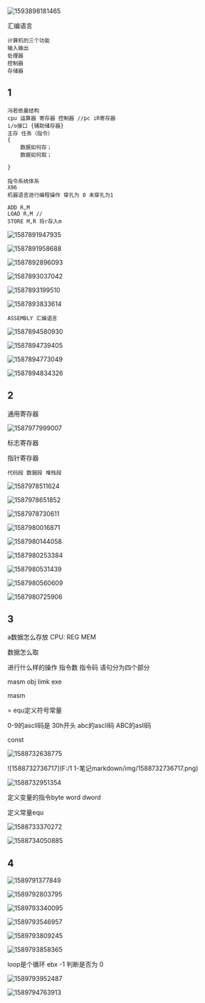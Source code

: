 ![1593898181465](../../img/1593898181465.png)

汇编语言

```
计算机的三个功能
输入输出
处理器
控制器
存储器
```

## 1

```
冯若依曼结构
cpu 运算器 寄存器 控制器 //pc iR寄存器
i/o接口 {辅助储存器}
主存 任务（指令）
{
    数据如何存；
    数据如何取；
    
}

```

```
指令系统体系
X86
机器语言进行编程操作 穿孔为 0 未穿孔为1

ADD R,M  
LOAD R,M //
STORE M,R 将r存入m
```

![1587891947935](../../img/1587891947935.png)

![1587891958688](../../img/1587891958688.png)

![1587892896093](../../img/1587892896093.png)

![1587893037042](../../img/1587893037042.png)

![1587893199510](../../img/1587893199510.png)

![1587893833614](../../img/1587893833614.png)

```
ASSEMBLY 汇编语言
```

![1587894580930](../../img/1587894580930.png)

![1587894739405](../../img/1587894739405.png)

![1587894773049](../../img/1587894773049.png)

![1587894834326](../../img/1587894834326.png)









## 2

通用寄存器

![1587977999007](../../../../Vs%20Workstation/note/img/1587977999007.png)

标志寄存器

指针寄存器

```
代码段 数据段 堆栈段
```

![1587978511624](../../../../Vs%20Workstation/note/img/1587978511624.png)



![1587978651852](../../../../Vs%20Workstation/note/img/1587978651852.png)

![1587978730611](../../../../Vs%20Workstation/note/img/1587978730611.png)

![1587980016871](../../../../Vs%20Workstation/note/img/1587980016871.png)

![1587980144058](../../../../Vs%20Workstation/note/img/1587980144058.png)

![1587980253384](../../../../Vs%20Workstation/note/img/1587980253384.png)

![1587980531439](../../../../Vs%20Workstation/note/img/1587980531439.png)

![1587980560609](../../../../Vs%20Workstation/note/img/1587980560609.png)

![1587980725906](../../../../Vs%20Workstation/note/img/1587980725906.png)























## 3



a数据怎么存放         CPU: REG​
				MEM

数据怎么取

进行什么样的操作        指令数 指令码  语句分为四个部分

masm obj limk exe

masm

= equ定义符号常量

0-9的ascll码是 30h开头
abc的ascll码
ABC的asll码

const 

![1588732638775](../../../../Vs%20Workstation/note/img/1588732638775.png)

![1588732736717](F:/1  1-笔记markdown/img/1588732736717.png)

![1588732951354](../../../../Vs%20Workstation/note/img/1588732951354.png)

 定义变量的指令byte  word dword 

定义常量equ

![1588733370272](../../../../Vs%20Workstation/note/img/1588733370272.png)



![1588734050885](../../../../Vs%20Workstation/note/img/1588734050885.png)



























## 4

![1589791377849](../../../../Vs%20Workstation/note/img/1589791377849.png)

![1589792803795](../../../../Vs%20Workstation/note/img/1589792803795.png)

![1589793340095](../../../../Vs%20Workstation/note/img/1589793340095.png)

![1589793546957](../../../../Vs%20Workstation/note/img/1589793546957.png)

![1589793809245](../../../../Vs%20Workstation/note/img/1589793809245.png)

![1589793858365](../../../../Vs%20Workstation/note/img/1589793858365.png)

loop是个循环  ebx -1 判断是否为 0

![1589793952487](../../../../Vs%20Workstation/note/img/1589793952487.png)

![1589794763913](C:/Users/Administrator/Desktop)